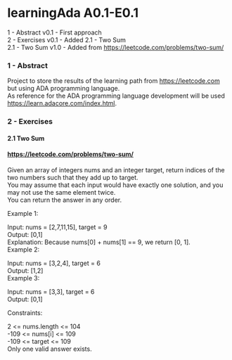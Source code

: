 # learningAda A0.1-E0.1
1 - Abstract v0.1 - First approach  
2 - Exercises v0.1 - Added 2.1 - Two Sum  
2.1 - Two Sum  v1.0 - Added from https://leetcode.com/problems/two-sum/  
### 1 - Abstract
Project to store the results of the learning path from https://leetcode.com but using ADA programming language.  
As reference for the ADA programming language development will be used https://learn.adacore.com/index.html.  

### 2 - Exercises
#### 2.1 Two Sum  
#### https://leetcode.com/problems/two-sum/  
Given an array of integers nums and an integer target, return indices of the two numbers such that they add up to target.  
You may assume that each input would have exactly one solution, and you may not use the same element twice.  
You can return the answer in any order.  

Example 1:  

Input: nums = [2,7,11,15], target = 9  
Output: [0,1]  
Explanation: Because nums[0] + nums[1] == 9, we return [0, 1].  
Example 2:  

Input: nums = [3,2,4], target = 6  
Output: [1,2]  
Example 3:  

Input: nums = [3,3], target = 6  
Output: [0,1]  
   
  
Constraints:  

2 <= nums.length <= 104  
-109 <= nums[i] <= 109  
-109 <= target <= 109  
Only one valid answer exists.  

